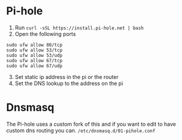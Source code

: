 # Pi-hole
1. Run `curl -sSL https://install.pi-hole.net | bash`
2. Open the following ports
```
sudo ufw allow 80/tcp
sudo ufw allow 53/tcp
sudo ufw allow 53/udp
sudo ufw allow 67/tcp
sudo ufw allow 67/udp
```
3. Set static ip address in the pi or the router
4. Set the DNS lookup to the address on the pi

# Dnsmasq   
The Pi-hole uses a custom fork of this and if you want to edit to have custom dns routing you can.
`/etc/dnsmasq.d/01-pihole.conf`
